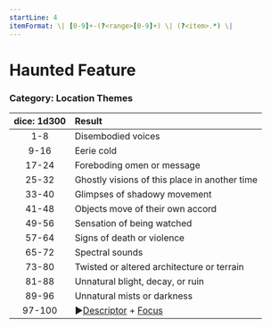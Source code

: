 ```yaml
---
startLine: 4
itemFormat: \| [0-9]+-(?<range>[0-9]+) \| (?<item>.*) \|
---
```

# Haunted Feature
### Category: Location Themes

| dice: 1d300 | Result |
|:----:|:-------|
| 1-8 | Disembodied voices |
| 9-16 | Eerie cold |
| 17-24 | Foreboding omen or message |
| 25-32 | Ghostly visions of this place in another time |
| 33-40 | Glimpses of shadowy movement |
| 41-48 | Objects move of their own accord |
| 49-56 | Sensation of being watched |
| 57-64 | Signs of death or violence |
| 65-72 | Spectral sounds |
| 73-80 | Twisted or altered architecture or terrain |
| 81-88 | Unnatural blight, decay, or ruin |
| 89-96 | Unnatural mists or darkness |
| 97-100 | ▶[Descriptor](Core_Descriptor.md) + [Focus](Core_Focus.md) |